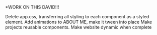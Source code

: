 \*WORK ON THIS DAVID!!!

Delete app.css, transferring all styling to each component as a styled element.
Add animations to ABOUT ME, make it tween into place
Make projects reusable components.
Make website dynamic when complete
